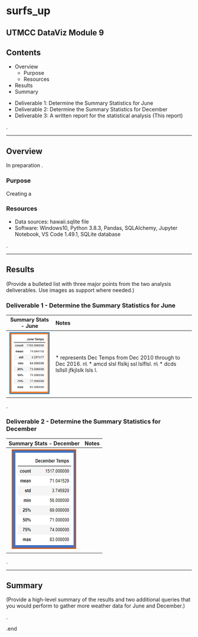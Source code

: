 # surfs_up
UTMCC DataViz Module 9
---

## Contents 
  * Overview
    - Purpose
    - Resources
  * Results
  * Summary
 
  
  - Deliverable 1: Determine the Summary Statistics for June
  - Deliverable 2: Determine the Summary Statistics for December
  - Deliverable 3: A written report for the statistical analysis (This report) 
  
.

---  

## Overview 
  
  In preparation . 

   ### Purpose
   Creating a 
   

   ### Resources
  * Data sources: hawaii.sqlite file
  * Software: Windows10, Python 3.8.3, Pandas, SQLAlchemy, Jupyter Notebook, VS Code 1.49.1, SQLite database

.
 
--- 

## Results
  (Provide a bulleted list with three major points from the two analysis deliverables. Use images as support where needed.)

  ### Deliverable 1 - Determine the Summary Statistics for June
   
   | Summary Stats - June | Notes |
   | :---:  | :---  |
   | ![June_Temps.png](https://github.com/larrydodson/surfs_up/blob/master/June_Temps.png) | * represents Dec Temps from Dec 2010 through to Dec 2016. n\ * amcd slsl flslkj ssl lslflsl. n\ * dcds lsllsll jfkjlslk lsls l. |
  
  
  
  
.

  ### Deliverable 2 - Determine the Summary Statistics for December
  
   | Summary Stats - December | Notes |
   | :---:  | :---  |
   | ![December_Temps.png](https://github.com/larrydodson/surfs_up/blob/master/December_Temps.png) |   |
   
   
.  

---


## Summary 
  (Provide a high-level summary of the results and two additional queries that you would perform to gather more weather data for June and December.)




.

.end 

